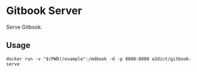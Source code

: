 # Gitbook Server

Serve Gitbook.

## Usage
```
docker run -v "$(PWD)/example":/mdbook -d -p 8080:8080 a2dict/gitbook-serve
```